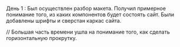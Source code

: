 День 1 :
    Был осуществлен разбор макета. Получил примерное понимание того, 
    из каких компонентов будет состоять сайт.
    Были добавлены шрифты и сверстан каркас сайта.

// Большая часть времени ушла на понимание того, как сделать горизонтальную прокрутку.

   